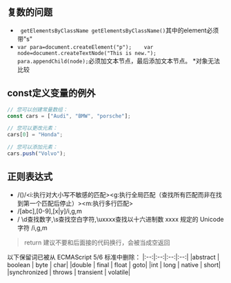 ## 复数的问题
* ` getElementsByClassName getElementsByClassName()`其中的element必须带"s"
* `var para=document.createElement("p");   
var node=document.createTextNode("This is new.");    
para.appendChild(node);`必须加文本节点，最后添加文本节点。
*对象无法比较

## const定义变量的例外
```javascript
// 您可以创建常量数组：
const cars = ["Audi", "BMW", "porsche"];

// 您可以更改元素：
cars[0] = "Honda";

// 您可以添加元素：
cars.push("Volvo"); 
```
## 正则表达式

* /()/<i:执行对大小写不敏感的匹配><g:执行全局匹配（查找所有匹配而非在找到第一个匹配后停止）><m:执行多行匹配> 
* /[abc],[0-9],[x|y]/i,g,m 
* / \d查找数字,\s查找空白字符,\uxxxx查找以十六进制数 xxxx 规定的 Unicode 字符 /i,g,m

> return 建议不要和后面接的代码换行，会被当成空返回   

以下保留词已被从 ECMAScript 5/6 标准中删除：
|:--:|:--:|:--:|:--:|
|abstract |	boolean |	byte |	char|
|double |	final |	float |	goto|
|int |	long |	native |	short|
|synchronized |	throws |	transient |	volatile|
